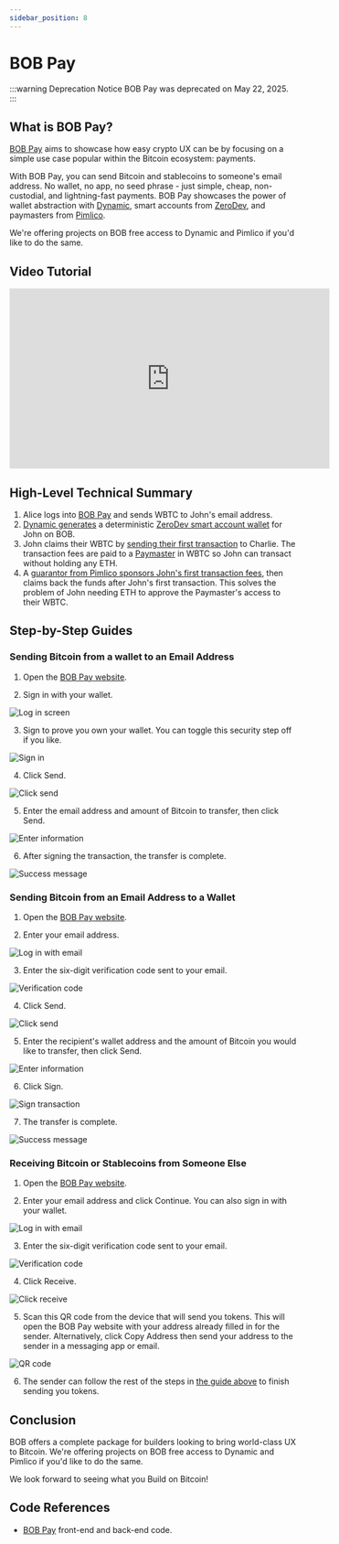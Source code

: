 ```yaml
---
sidebar_position: 8
---
```


# BOB Pay

:::warning Deprecation Notice
BOB Pay was deprecated on May 22, 2025.
:::

## What is BOB Pay?

[BOB Pay](https://bob-pay.gobob.xyz/) aims to showcase how easy crypto UX can be by focusing on a simple use case popular within the Bitcoin ecosystem: payments.

With BOB Pay, you can send Bitcoin and stablecoins to someone's email address. No wallet, no app, no seed phrase - just simple, cheap, non-custodial, and lightning-fast payments. BOB Pay showcases the power of wallet abstraction with [Dynamic](https://www.dynamic.xyz/), smart accounts from [ZeroDev](https://zerodev.app/), and paymasters from [Pimlico](https://www.pimlico.io/).

We're offering projects on BOB free access to Dynamic and Pimlico if you'd like to do the same.

## Video Tutorial

<iframe width="560" height="315" src="https://www.youtube.com/embed/X7jqXHkOWUM" frameborder="0" allow="accelerometer; autoplay; clipboard-write; encrypted-media; gyroscope; picture-in-picture" allowfullscreen></iframe>

## High-Level Technical Summary

1. Alice logs into [BOB Pay](https://pay.gobob.xyz) and sends WBTC to John's email address.
2. [Dynamic generates](https://docs.dynamic.xyz/wallets/embedded-wallets/create-wallets/overview#during-signup-automatic) a deterministic [ZeroDev smart account wallet](https://docs.dynamic.xyz/account-abstraction/aa-providers/zerodev) for John on BOB.
3. John claims their WBTC by [sending their first transaction](https://docs.dynamic.xyz/wallets/embedded-wallets/pregenerated-wallets#after-signup) to Charlie. The transaction fees are paid to a [Paymaster](https://docs.pimlico.io/infra/paymaster/erc20-paymaster) in WBTC so John can transact without holding any ETH.
4. A [guarantor from Pimlico sponsors John's first transaction fees](https://docs.pimlico.io/infra/paymaster/erc20-paymaster/architecture#eoa-guarantor-signature), then claims back the funds after John's first transaction. This solves the problem of John needing ETH to approve the Paymaster's access to their WBTC.

## Step-by-Step Guides

### Sending Bitcoin from a wallet to an Email Address

1. Open the [BOB Pay website](https://pay.gobob.xyz).

2. Sign in with your wallet.

![Log in screen](./1-log-in.png)

3. Sign to prove you own your wallet. You can toggle this security step off if you like.

![Sign in](./3-sign-in.png)

4. Click Send.

![Click send](./6-after-sign-in.png)

5. Enter the email address and amount of Bitcoin to transfer, then click Send.

![Enter information](./7b-Send-filled-out.png)

6. After signing the transaction, the transfer is complete.

![Success message](./8-Send-success-toast.png)

### Sending Bitcoin from an Email Address to a Wallet

1. Open the [BOB Pay website](https://pay.gobob.xyz).

2. Enter your email address.

![Log in with email](./9-Receiver-log-in.png)

3. Enter the six-digit verification code sent to your email.

![Verification code](./10-Receiver-verification-prompt.png)

4. Click Send.

![Click send](./12-Receiver-after-sign-in.png)

5. Enter the recipient's wallet address and the amount of Bitcoin you would like to transfer, then click Send.

![Enter information](./14-Receiver-sends-back.png)

6. Click Sign.

![Sign transaction](./15-sign-in-browser.png)

7. The transfer is complete.

![Success message](./16-success-without-gas.png)

### Receiving Bitcoin or Stablecoins from Someone Else

1. Open the [BOB Pay website](https://pay.gobob.xyz).

2. Enter your email address and click Continue. You can also sign in with your wallet.

![Log in with email](./9-Receiver-log-in.png)

3. Enter the six-digit verification code sent to your email.

![Verification code](./10-Receiver-verification-prompt.png)

4. Click Receive.

![Click receive](./12-Receiver-after-sign-in.png)

5. Scan this QR code from the device that will send you tokens. This will open the BOB Pay website with your address already filled in for the sender. Alternatively, click Copy Address then send your address to the sender in a messaging app or email.

![QR code](./13-How-to-Receive.png)

6. The sender can follow the rest of the steps in [the guide above](#sending-bitcoin-from-a-wallet-to-an-email-address) to finish sending you tokens.

## Conclusion

BOB offers a complete package for builders looking to bring world-class UX to Bitcoin. We're offering projects on BOB free access to Dynamic and Pimlico if you'd like to do the same.

We look forward to seeing what you Build on Bitcoin!

## Code References

- [BOB Pay](https://github.com/bob-collective/ui/pull/57/files) front-end and back-end code.
